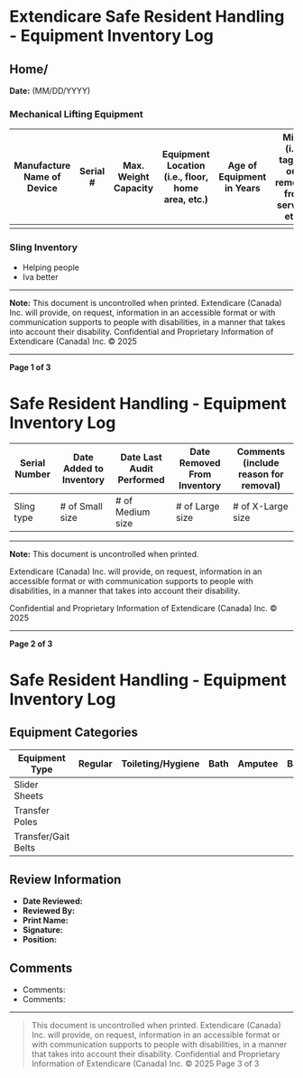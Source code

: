 # Extendicare Safe Resident Handling - Equipment Inventory Log

## Home/
**Date:** (MM/DD/YYYY)

### Mechanical Lifting Equipment

| Manufacture Name of Device | Serial # | Max. Weight Capacity | Equipment Location (i.e., floor, home area, etc.) | Age of Equipment in Years | Misc. (i.e., tagged out, removed from service, etc.) |
|----------------------------|----------|----------------------|---------------------------------------------------|---------------------------|-----------------------------------------------------|
|                            |          |                      |                                                   |                           |                                                     |

### Sling Inventory

- Helping people
- Iva better

----

**Note:** This document is uncontrolled when printed. Extendicare (Canada) Inc. will provide, on request, information in an accessible format or with communication supports to people with disabilities, in a manner that takes into account their disability. Confidential and Proprietary Information of Extendicare (Canada) Inc. © 2025

----

**Page 1 of 3**

# Safe Resident Handling - Equipment Inventory Log

| Serial Number | Date Added to Inventory | Date Last Audit Performed | Date Removed From Inventory | Comments (include reason for removal) |
|---------------|-------------------------|---------------------------|-----------------------------|---------------------------------------|
| Sling type    | # of Small size         | # of Medium size          | # of Large size             | # of X-Large size                    |

----

**Note:** This document is uncontrolled when printed.

Extendicare (Canada) Inc. will provide, on request, information in an accessible format or with communication supports to people with disabilities, in a manner that takes into account their disability.

Confidential and Proprietary Information of Extendicare (Canada) Inc. © 2025

----

**Page 2 of 3**

# Safe Resident Handling - Equipment Inventory Log

## Equipment Categories
| Equipment Type         | Regular | Toileting/Hygiene | Bath | Amputee | Bariatric | Other Devices | # Total |
|------------------------|---------|--------------------|------|---------|-----------|----------------|---------|
| Slider Sheets          |         |                    |      |         |           |                |         |
| Transfer Poles         |         |                    |      |         |           |                |         |
| Transfer/Gait Belts    |         |                    |      |         |           |                |         |

## Review Information
- **Date Reviewed:**
- **Reviewed By:**
- **Print Name:**
- **Signature:**
- **Position:**

## Comments
- Comments:
- Comments:

----

> This document is uncontrolled when printed.
> Extendicare (Canada) Inc. will provide, on request, information in an accessible format or with communication supports to people with disabilities, in a manner that takes into account their disability. Confidential and Proprietary Information of Extendicare (Canada) Inc. © 2025
> Page 3 of 3